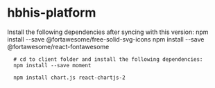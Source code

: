 # hbhis-platform
Install the following dependencies after syncing with this version:
      npm install --save @fortawesome/free-solid-svg-icons
      npm install --save @fortawesome/react-fontawesome
      

      # cd to client folder and install the following dependencies: 
      npm install --save moment

      npm install chart.js react-chartjs-2
      

